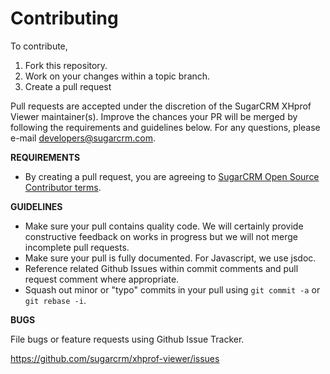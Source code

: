 # Contributing

To contribute,

1. Fork this repository.
1. Work on your changes within a topic branch.
1. Create a pull request

Pull requests are accepted under the discretion of the SugarCRM XHprof Viewer maintainer(s). 
Improve the chances your PR will be merged by following the requirements and guidelines below. 
For any questions, please e-mail developers@sugarcrm.com.

**REQUIREMENTS**
- By creating a pull request, you are agreeing to [SugarCRM Open Source Contributor terms](CONTRIBUTOR_TERMS.pdf).

**GUIDELINES**
- Make sure your pull contains quality code. We will certainly provide constructive feedback on works in progress but we will not merge incomplete pull requests.
- Make sure your pull is fully documented. For Javascript, we use jsdoc.
- Reference related Github Issues within commit comments and pull request comment where appropriate.
- Squash out minor or "typo" commits in your pull using `git commit -a` or `git rebase -i`.

**BUGS**

File bugs or feature requests using Github Issue Tracker.

https://github.com/sugarcrm/xhprof-viewer/issues
